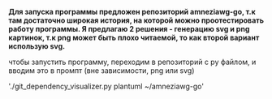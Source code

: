 **Для запуска программы предложен репозиторий amneziawg-go, т.к там достаточно широкая история, на которой можно проотестировать работу программы. Я предлагаю 2 решения - генерацию svg и png картинок, т.к png может быть плохо читаемой, то как второй вариант использую svg.**

чтобы запустить программу, переходим в репозиторий с py файлом, и вводим это в промпт (вне зависимости, png или svg)

'./git_dependency_visualizer.py plantuml ~/amneziawg-go'
